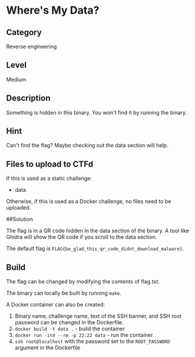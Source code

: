 # Where's My Data?

## Category

Reverse engineering

## Level

Medium

## Description

Something is hidden in this binary. You won't find it by running the binary.

## Hint

Can't find the flag? Maybe checking out the data section will help.

## Files to upload to CTFd

If this is used as a static challenge:

* data

Otherwise, if this is used as a Docker challenge, no files need to be uploaded.

##Solution

The flag is in a QR code hidden in the data section of the binary. A tool like Ghidra will show the QR code if you scroll to the data section.

The default flag is `FLAG{be_glad_this_qr_code_didnt_download_malware}`.

## Build

The flag can be changed by modifying the contents of flag.txt.

The binary can locally be built by running `make`.

A Docker container can also be created:

1. Binary name, challenge name, text of the SSH banner, and SSH root password can be changed in the
Dockerfile.
2. `docker build -t data .` - build the container
3. `docker run -itd --rm -p 22:22 data` - run the container
4. `ssh root@localhost` with the password set to the `ROOT_PASSWORD` argument in the Dockerfile

